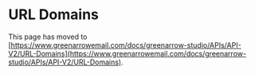 # URL Domains

This page has moved to [https://www.greenarrowemail.com/docs/greenarrow-studio/APIs/API-V2/URL-Domains](https://www.greenarrowemail.com/docs/greenarrow-studio/APIs/API-V2/URL-Domains).


